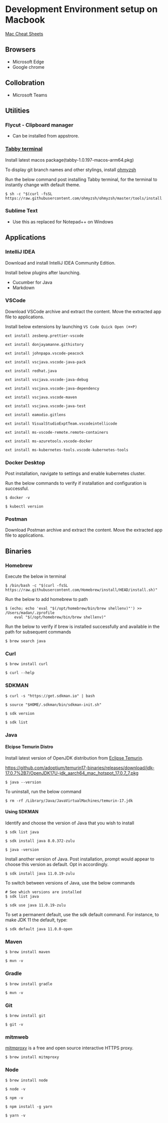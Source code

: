 # Development Environment setup on Macbook

[Mac Cheat Sheets](https://www.makeuseof.com/tag/mac-terminal-commands-cheat-sheet/)

## Browsers
* Microsoft Edge
* Google chrome

## Collobration
* Microsoft Teams

## Utilities
### Flycut - Clipboard manager

- Can be installed from appstrore.

### [Tabby terminal](https://tabby.sh/)

Install latest macos package(tabby-1.0.197-macos-arm64.pkg)

To display git branch names and other stylings, install [ohmyzsh](https://github.com/ohmyzsh/ohmyzsh)

Run the below command post installing Tabby terminal, for the terminal to instantly change with default theme.

```
$ sh -c "$(curl -fsSL https://raw.githubusercontent.com/ohmyzsh/ohmyzsh/master/tools/install.sh)"
```

### Sublime Text

- Use this as replaced for Notepad++ on Windows

## Applications

### IntelliJ IDEA

Download and install IntelliJ IDEA Community Edition.

Install below plugins after launching.

* Cucumber for Java
* Markdown

### VSCode

Download VSCode archive and extract the content. Move the extracted app file to applications.

Install below extensions by launching `VS Code Quick Open (⌘+P)`

```
ext install zesbenp.prettier-vscode

ext install donjayamanne.githistory

ext install johnpapa.vscode-peacock

ext install vscjava.vscode-java-pack

ext install redhat.java

ext install vscjava.vscode-java-debug

ext install vscjava.vscode-java-dependency

ext install vscjava.vscode-maven

ext install vscjava.vscode-java-test

ext install eamodio.gitlens

ext install VisualStudioExptTeam.vscodeintellicode

ext install ms-vscode-remote.remote-containers

ext install ms-azuretools.vscode-docker

ext install ms-kubernetes-tools.vscode-kubernetes-tools
```

### Docker Desktop

Post installation, navigate to settings and enable kubernetes cluster.

Run the below commands to verify if installation and configuration is successful.

```
$ docker -v

$ kubectl version
```

### Postman

Download Postman archive and extract the content. Move the extracted app file to applications.

## Binaries

### Homebrew

Execute the below in terminal
```
$ /bin/bash -c "$(curl -fsSL https://raw.githubusercontent.com/Homebrew/install/HEAD/install.sh)"
```
Run the below to add homebrew to path
```
$ (echo; echo 'eval "$(/opt/homebrew/bin/brew shellenv)"') >> /Users/madan/.zprofile
    eval "$(/opt/homebrew/bin/brew shellenv)"
```

Run the below to verify if brew is installed successfully and available in the path for subsequent commands

```
$ brew search java
```

### Curl

```
$ brew install curl

$ curl --help
```

### SDKMAN

```
$ curl -s "https://get.sdkman.io" | bash

$ source "$HOME/.sdkman/bin/sdkman-init.sh"

$ sdk version

$ sdk list
```

### Java

#### Elcipse Temurin Distro 

Install latest version of OpenJDK distribution from [Eclipse Temurin](https://adoptium.net/temurin/releases/).

https://github.com/adoptium/temurin17-binaries/releases/download/jdk-17.0.7%2B7/OpenJDK17U-jdk_aarch64_mac_hotspot_17.0.7_7.pkg

```
$ java --version
```

To uninstall, run the below command

`$ rm -rf /Library/Java/JavaVirtualMachines/temurin-17.jdk`

#### Using SDKMAN

Identify and choose the version of Java that you wish to install 

```
$ sdk list java

$ sdk install java 8.0.372-zulu

$ java -version
```

Install another version of Java. Post installation, prompt would appear to choose this version as default. Opt in accordingly.

```
$ sdk install java 11.0.19-zulu
```

To switch between versions of Java, use the below commands

```
# See which versions are installed
$ sdk list java 

$ sdk use java 11.0.19-zulu
```

To set a permanent default, use the sdk default command. For instance, to make JDK 11 the default, type:

```
$ sdk default java 11.0.0-open
```


### Maven

```
$ brew install maven

$ mvn -v
```

### Gradle

```
$ brew install gradle

$ mvn -v
```

### Git

```
$ brew install git

$ git -v
```

### mitmweb

[mitmproxy](https://mitmproxy.org/) is a free and open source interactive HTTPS proxy. 

```
$ brew install mitmproxy
```

### Node

```
$ brew install node

$ node -v

$ npm -v

$ npm install -g yarn

$ yarn -v
```
